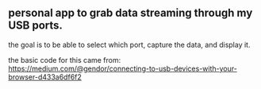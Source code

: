 ## personal app to grab data streaming through my USB ports.
the goal is to be able to select which port, capture the data, and display it.

the basic code for this came from:
https://medium.com/@gendor/connecting-to-usb-devices-with-your-browser-d433a6df6f2
